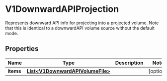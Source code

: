 

# V1DownwardAPIProjection

Represents downward API info for projecting into a projected volume. Note that this is identical to a downwardAPI volume source without the default mode.
## Properties

Name | Type | Description | Notes
------------ | ------------- | ------------- | -------------
**items** | [**List&lt;V1DownwardAPIVolumeFile&gt;**](V1DownwardAPIVolumeFile.md) |  |  [optional]



